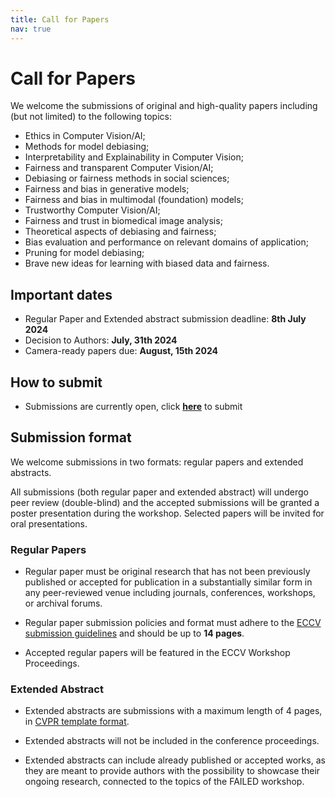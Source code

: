 ```yaml
---
title: Call for Papers
nav: true
---
```


# Call for Papers

We welcome the submissions of original and high-quality papers including (but not limited) to the following topics:

* Ethics in Computer Vision/AI;
* Methods for model debiasing;
* Interpretability and Explainability in Computer Vision;
* Fairness and transparent Computer Vision/AI;
* Debiasing or fairness methods in social sciences;
* Fairness and bias in generative models;
* Fairness and bias in multimodal (foundation) models;
* Trustworthy Computer Vision/AI;
* Fairness and trust in biomedical image analysis;
* Theoretical aspects of debiasing and fairness;
* Bias evaluation and performance on relevant domains of application;
* Pruning for model debiasing;
* Brave new ideas for learning with biased data and fairness.

## Important dates

* Regular Paper and Extended abstract submission deadline: **8th July 2024**
* Decision to Authors: **July, 31th 2024**
* Camera-ready papers due: **August, 15th 2024**

## How to submit

* Submissions are currently open, click [**here**](https://cmt3.research.microsoft.com/FAILED2024) to submit
  
## Submission format

We welcome submissions in two formats: regular papers and extended abstracts. 

All submissions (both regular paper and extended abstract) will undergo peer review (double-blind) and the accepted submissions will be granted a poster presentation during the workshop. Selected papers will be invited for oral presentations. 


### Regular Papers

* Regular paper must be original research that has not been previously published or accepted for publication in a substantially similar form in any peer-reviewed venue including journals, conferences, workshops, or archival forums.

* Regular paper submission policies and format must adhere to the [ECCV submission guidelines](https://eccv.ecva.net/Conferences/2024/SubmissionPolicies) and should be up to **14 pages**. 

* Accepted regular papers will be featured in the ECCV Workshop Proceedings.


### Extended Abstract

* Extended abstracts are submissions with a maximum length of 4 pages, in [CVPR template format](https://media.icml.cc/Conferences/CVPR2023/cvpr2023-author_kit-v1_1-1.zip).

* Extended abstracts will not be included in the conference proceedings.

* Extended abstracts can include already published or accepted works, as they are meant to provide authors with the possibility to showcase their ongoing research, connected to the topics of the FAILED workshop.  
